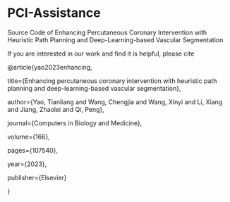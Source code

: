 # PCI-Assistance
Source Code of Enhancing Percutaneous Coronary Intervention with Heuristic Path Planning and Deep-Learning-based Vascular Segmentation

If you are interested in our work and find it is helpful, please cite

@article{yao2023enhancing,

  title={Enhancing percutaneous coronary intervention with heuristic path planning and deep-learning-based vascular segmentation},
  
  author={Yao, Tianliang and Wang, Chengjia and Wang, Xinyi and Li, Xiang and Jiang, Zhaolei and Qi, Peng},
  
  journal={Computers in Biology and Medicine},
  
  volume={166},
  
  pages={107540},
  
  year={2023},
  
  publisher={Elsevier}
  
}
